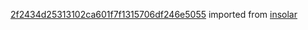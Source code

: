 [2f2434d25313102ca601f7f1315706df246e5055](https://github.com/insolar/insolar/commit/2f2434d25313102ca601f7f1315706df246e5055) imported from [insolar](https://github.com/insolar/insolar)
